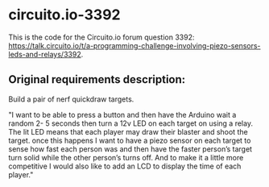 # circuito.io-3392

This is the code for the Circuito.io forum question 3392: https://talk.circuito.io/t/a-programming-challenge-involving-piezo-sensors-leds-and-relays/3392.

## Original requirements description:

Build a pair of nerf quickdraw targets.

"I want to be able to press a button and then have the Arduino wait a random 2- 5 seconds then turn a 12v LED on each target on using a relay. The lit LED means that each player may draw their blaster and shoot the target. once this happens I want to have a piezo sensor on each target to sense how fast each person was and then have the faster person’s target turn solid while the other person’s turns off. And to make it a little more competitive I would also like to add an LCD to display the time of each player."
